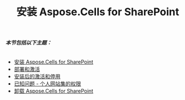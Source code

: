 ﻿---
title: 安装 Aspose.Cells for SharePoint
type: docs
weight: 50
url: /zh/sharepoint/install-aspose-cells-for-sharepoint/
---
###### **本节包括以下主题：**
- [安装 Aspose.Cells for SharePoint](/cells/zh/sharepoint/installing-aspose-cells-for-sharepoint/)
- [部署和激活](/cells/zh/sharepoint/deployment-and-activation/)
- [安装后的激活和停用](/cells/zh/sharepoint/activation-and-deactivation-after-installation/)
- [已知问题 - 个人网站集的权限](/cells/zh/sharepoint/known-issue-permissions-to-personal-site-collections/)
- [卸载 Aspose.Cells for SharePoint](/cells/zh/sharepoint/uninstalling-aspose-cells-for-sharepoint/)
